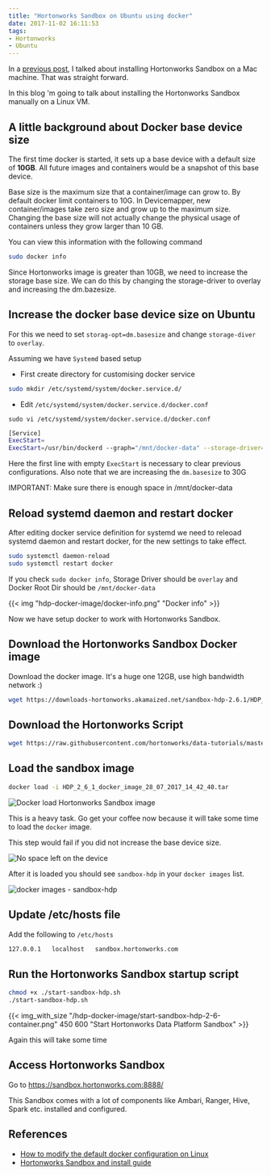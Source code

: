 ```yaml
---
title: "Hortonworks Sandbox on Ubuntu using docker"
date: 2017-11-02 16:11:53
tags:
- Hortonworks
- Ubuntu
---
```


In a [previous post][3], I talked about installing Hortonworks Sandbox on a Mac machine. That was straight forward.

In this blog 'm going to talk about installing the Hortonworks Sandbox manually on a Linux VM.

## A little background about Docker base device size ##

The first time docker is started, it sets up a base device with a default size of **10GB**. All future images and containers would be a snapshot of this base device.

Base size is the maximum size that a container/image can grow to. By default docker limit containers to 10G. In Devicemapper, new container/images take zero size and grow up to the maximum size. Changing the base size will not actually change the physical usage of containers unless they grow larger than 10 GB.

You can view this information with the following command

``` sh
sudo docker info
```

Since Hortonworks image is greater than 10GB, we need to increase the storage base size. We can do this by changing the storage-driver to overlay and increasing the dm.bazesize.

## Increase the docker base device size on Ubuntu ##

For this we need to set `storag-opt=dm.basesize` and change `storage-diver` to `overlay`.

Assuming we have `Systemd` based setup

* First create directory for customising docker service

``` sh Make systemd directory for customising docker
sudo mkdir /etc/systemd/system/docker.service.d/
```

* Edit `/etc/systemd/system/docker.service.d/docker.conf`

```
sudo vi /etc/systemd/system/docker.service.d/docker.conf
```

``` sh /etc/systemd/system/docker.service.d/docker.conf
[Service]
ExecStart=
ExecStart=/usr/bin/dockerd --graph="/mnt/docker-data" --storage-driver=overlay --storage-opt=dm.basesize=30G
```

Here the first line with empty `ExecStart` is necessary to clear previous configurations.
Also note that we are increasing the `dm.basesize` to 30G

IMPORTANT: Make sure there is enough space in /mnt/docker-data

## Reload systemd daemon and restart docker ##

After editing docker service definition for systemd we need to releoad systemd daemon and restart docker, for the new settings to take effect.

``` sh
sudo systemctl daemon-reload
sudo systemctl restart docker
```

If you check `sudo docker info`, Storage Driver should be `overlay` and Docker Root Dir should be `/mnt/docker-data`

{{< img "hdp-docker-image/docker-info.png" "Docker info" >}}

Now we have setup docker to work with Hortonworks Sandbox.

## Download the Hortonworks Sandbox Docker image ##

Download the docker image. It's a huge one 12GB, use high bandwidth network :)

```sh
wget https://downloads-hortonworks.akamaized.net/sandbox-hdp-2.6.1/HDP_2_6_1_docker_image_28_07_2017_14_42_40.tar
```

## Download the Hortonworks Script ##

```sh
wget https://raw.githubusercontent.com/hortonworks/data-tutorials/master/tutorials/hdp/sandbox-port-forwarding-guide/assets/start-sandbox-hdp.sh
```

## Load the sandbox image ##

``` sh
docker load -i HDP_2_6_1_docker_image_28_07_2017_14_42_40.tar
```

![Docker load Hortonworks Sandbox image](/images/hdp-docker-image/docker-load-hdp-docker-image.png)

This is a heavy task. Go get your coffee now because it will take some time to load the `docker` image.

This step would fail if you did not increase the base device size.

![No space left on the device](/images/hdp-docker-image/no-space-left-on-device.png)

After it is loaded you should see `sandbox-hdp` in your `docker images` list.

![docker images - sandbox-hdp](/images/hdp-docker-image/docker-images-sandbox-hdp.png)

## Update /etc/hosts file ##

Add the following to `/etc/hosts`

```sh
127.0.0.1   localhost   sandbox.hortonworks.com
```

## Run the Hortonworks Sandbox startup script ##

```sh
chmod +x ./start-sandbox-hdp.sh
./start-sandbox-hdp.sh
```

{{< img_with_size "/hdp-docker-image/start-sandbox-hdp-2-6-container.png" 450 600 "Start Hortonworks Data Platform Sandbox" >}}

Again this will take some time

## Access Hortonworks Sandbox ##

Go to https://sandbox.hortonworks.com:8888/

This Sandbox comes with a lot of components like Ambari, Ranger, Hive, Spark etc. installed and configured.

## References ##
* [How to modify the default docker configuration on Linux][1]
* [Hortonworks Sandbox and install guide][2]

[1]: https://community.hortonworks.com/content/kbentry/65714/how-to-modify-the-default-docker-configuration-on.html
[2]: https://hortonworks.com/tutorial/sandbox-deployment-and-install-guide/section/3/
[3]: /setting-up-hortonworks-sandbox-on-mac-using-docker/
